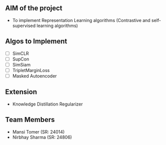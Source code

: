 ## **AIM of the project**

- To implement Representation Learning algorithms (Contrastive and self-supervised learning algorithms)

## **Algos to Implement**

- [ ] SimCLR
- [ ] SupCon
- [ ] SimSiam
- [ ] TripletMarginLoss
- [ ] Masked Autoencoder

## **Extension**

- Knowledge Distillation Regularizer

## **Team Members**

- Mansi Tomer (SR: 24014)
- Nirbhay Sharma (SR: 24806)